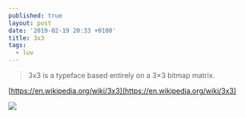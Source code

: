 ```yaml
---
published: true
layout: post
date: '2019-02-19 20:33 +0100'
title: 3x3
tags:
  - luv
---
```

> 3x3 is a typeface based entirely on a 3×3 bitmap matrix. 

[https://en.wikipedia.org/wiki/3x3](https://en.wikipedia.org/wiki/3x3)

![](https://upload.wikimedia.org/wikipedia/commons/6/67/3x3_typeface.svg)